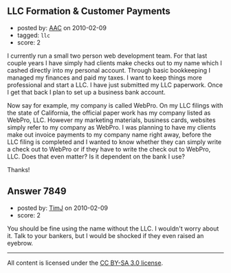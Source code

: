 ## LLC Formation & Customer Payments

- posted by: [AAC](https://stackexchange.com/users/-1/1696-aac) on 2010-02-09
- tagged: `llc`
- score: 2

I currently run a small two person web development team.  For that last couple years I have simply had clients make checks out to my name which I cashed directly into my personal account.  Through basic bookkeeping I managed my finances and paid my taxes.  I want to keep things more professional and start a LLC.  I have just submitted my LLC paperwork.  Once I get that back I plan to set up a business bank account. 

Now say for example, my company is called WebPro.  On my LLC filings with the state of California, the official paper work has my company listed as WebPro, LLC.  However my marketing materials, business cards, websites simply refer to my company as WebPro.  I was planning to have my clients make out invoice payments to my company name right away, before the LLC filing is completed and I wanted to know whether they can simply write a check out to WebPro or if they have to write the check out to WebPro, LLC.  Does that even matter?  Is it dependent on the bank I use?

Thanks!

  


## Answer 7849

- posted by: [TimJ](https://stackexchange.com/users/-1/1172-timj) on 2010-02-09
- score: 2

You should be fine using the name without the LLC.  I wouldn't worry about it.  Talk to your bankers, but I would be shocked if they even raised an eyebrow.





---

All content is licensed under the [CC BY-SA 3.0 license](https://creativecommons.org/licenses/by-sa/3.0/).
